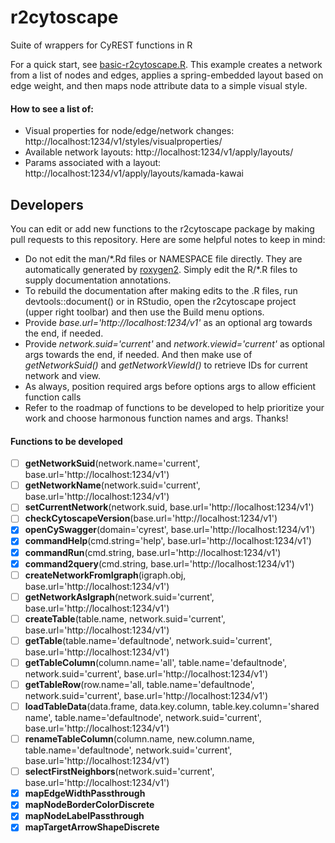 # r2cytoscape 
Suite of wrappers for CyREST functions in R

For a quick start, see [basic-r2cytoscape.R](../basic-r2cytoscape.R). This example creates a network from a list of nodes and edges, applies a spring-embedded layout based on edge weight, and then maps node attribute data to a simple visual style.

#### How to see a list of:
* Visual properties for node/edge/network changes: http://localhost:1234/v1/styles/visualproperties/
* Available network layouts: http://localhost:1234/v1/apply/layouts/
* Params associated with a layout: http://localhost:1234/v1/apply/layouts/kamada-kawai


## Developers
You can edit or add new functions to the r2cytoscape package by making pull requests to this repository. Here are some helpful notes to keep in mind:
* Do not edit the man/\*.Rd files or NAMESPACE file directly. They are automatically generated by [roxygen2](https://cran.r-project.org/web/packages/roxygen2/vignettes/roxygen2.html). Simply edit the R/\*.R files to supply documentation annotations.
* To rebuild the documentation after making edits to the .R files, run devtools::document() or in RStudio, open the r2cytoscape project (upper right toolbar) and then use the Build menu options.
* Provide *base.url='http://<span></span>localhost:1234/v1'* as an optional arg towards the end, if needed.
* Provide *network.suid='current'* and *network.viewid='current'* as optional args towards the end, if needed. And then make use of *getNetworkSuid()* and *getNetworkViewId()* to retrieve IDs for current network and view.
* As always, position required args before options args to allow efficient function calls
* Refer to the roadmap of functions to be developed to help prioritize your work and choose harmonous function names and args. Thanks!

#### Functions to be developed
- [ ] **getNetworkSuid**(network.name='current', base.url='http://<span></span>localhost:1234/v1')
- [ ] **getNetworkName**(network.suid='current', base.url='http://<span></span>localhost:1234/v1')
- [ ] **setCurrentNetwork**(network.suid, base.url='http://<span></span>localhost:1234/v1')
- [ ] **checkCytoscapeVersion**(base.url='http://<span></span>localhost:1234/v1')
- [X] **openCySwagger**(domain='cyrest', base.url='http://<span></span>localhost:1234/v1')
- [X] **commandHelp**(cmd.string='help', base.url='http://<span></span>localhost:1234/v1')
- [X] **commandRun**(cmd.string, base.url='http://<span></span>localhost:1234/v1')
- [X] **command2query**(cmd.string, base.url='http://<span></span>localhost:1234/v1')
- [ ] **createNetworkFromIgraph**(igraph.obj, base.url='http://<span></span>localhost:1234/v1')
- [ ] **getNetworkAsIgraph**(network.suid='current', base.url='http://<span></span>localhost:1234/v1')
- [ ] **createTable**(table.name, network.suid='current', base.url='http://<span></span>localhost:1234/v1')
- [ ] **getTable**(table.name='defaultnode', network.suid='current', base.url='http://<span></span>localhost:1234/v1')
- [ ] **getTableColumn**(column.name='all', table.name='defaultnode', network.suid='current', base.url='http://<span></span>localhost:1234/v1')
- [ ] **getTableRow**(row.name='all, table.name='defaultnode', network.suid='current', base.url='http://<span></span>localhost:1234/v1')
- [ ] **loadTableData**(data.frame, data.key.column, table.key.column='shared name', table.name='defaultnode', network.suid='current', base.url='http://<span></span>localhost:1234/v1')
- [ ] **renameTableColumn**(column.name, new.column.name, table.name='defaultnode', network.suid='current', base.url='http://<span></span>localhost:1234/v1')
- [ ] **selectFirstNeighbors**(network.suid='current', base.url='http://<span></span>localhost:1234/v1')
- [X] **mapEdgeWidthPassthrough**
- [X] **mapNodeBorderColorDiscrete**
- [X] **mapNodeLabelPassthrough**
- [X] **mapTargetArrowShapeDiscrete**
